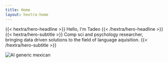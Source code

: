 ```yaml
---
title: Home
layout: hextra-home
---
```


<div class="hx-mt-6 hx-mb-6">
{{< hextra/hero-headline >}}
  Hello, I'm Tadeo
{{< /hextra/hero-headline >}}
</div>

<div class="hx-mb-12">
{{< hextra/hero-subtitle >}}
  Comp sci and psychology researcher,&nbsp;<br class="sm:hx-block hx-hidden">bringing data driven solutions to the field of language aquisition.
{{< /hextra/hero-subtitle >}}
</div>

![AI generic mexican](/images/generic_mexican.jpg)
